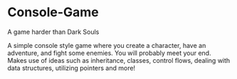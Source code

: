 # Console-Game
A game harder than Dark Souls

A simple console style game where you create a character, have an adventure, and fight some enemies. You will probably meet your end. 
Makes use of ideas such as inheritance, classes, control flows, dealing with data structures, utilizing pointers and more!
